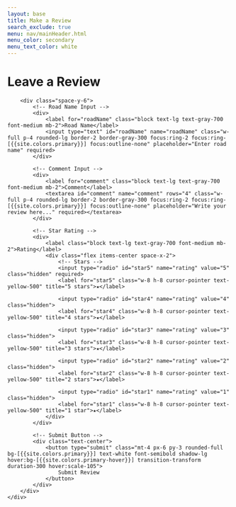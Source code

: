 ```yaml
---
layout: base
title: Make a Review
search_exclude: true
menu: nav/mainHeader.html
menu_color: secondary
menu_text_color: white
---
```


<div class="bg-[{{site.colors.background}}] flex justify-center items-center min-h-screen px-4 py-16">
    <div class="bg-white border-2 border-gray-300 p-8 rounded-2xl shadow-xl max-w-xl w-full">
        <h1 class="text-[{{site.colors.primary}}] font-extrabold text-3xl mb-6 text-center">
            Leave a Review
        </h1>

        <div class="space-y-6">
            <!-- Road Name Input -->
            <div>
                <label for="roadName" class="block text-lg text-gray-700 font-medium mb-2">Road Name</label>
                <input type="text" id="roadName" name="roadName" class="w-full p-4 rounded-lg border-2 border-gray-300 focus:ring-2 focus:ring-[{{site.colors.primary}}] focus:outline-none" placeholder="Enter road name" required>
            </div>

            <!-- Comment Input -->
            <div>
                <label for="comment" class="block text-lg text-gray-700 font-medium mb-2">Comment</label>
                <textarea id="comment" name="comment" rows="4" class="w-full p-4 rounded-lg border-2 border-gray-300 focus:ring-2 focus:ring-[{{site.colors.primary}}] focus:outline-none" placeholder="Write your review here..." required></textarea>
            </div>

            <!-- Star Rating -->
            <div>
                <label class="block text-lg text-gray-700 font-medium mb-2">Rating</label>
                <div class="flex items-center space-x-2">
                    <!-- Stars -->
                    <input type="radio" id="star5" name="rating" value="5" class="hidden" required>
                    <label for="star5" class="w-8 h-8 cursor-pointer text-yellow-500" title="5 stars">★</label>

                    <input type="radio" id="star4" name="rating" value="4" class="hidden">
                    <label for="star4" class="w-8 h-8 cursor-pointer text-yellow-500" title="4 stars">★</label>

                    <input type="radio" id="star3" name="rating" value="3" class="hidden">
                    <label for="star3" class="w-8 h-8 cursor-pointer text-yellow-500" title="3 stars">★</label>

                    <input type="radio" id="star2" name="rating" value="2" class="hidden">
                    <label for="star2" class="w-8 h-8 cursor-pointer text-yellow-500" title="2 stars">★</label>

                    <input type="radio" id="star1" name="rating" value="1" class="hidden">
                    <label for="star1" class="w-8 h-8 cursor-pointer text-yellow-500" title="1 star">★</label>
                </div>
            </div>

            <!-- Submit Button -->
            <div class="text-center">
                <button type="submit" class="mt-4 px-6 py-3 rounded-full bg-[{{site.colors.primary}}] text-white font-semibold shadow-lg hover:bg-[{{site.colors.primary-hover}}] transition-transform duration-300 hover:scale-105">
                    Submit Review
                </button>
            </div>
        </div>
    </div>
</div>
